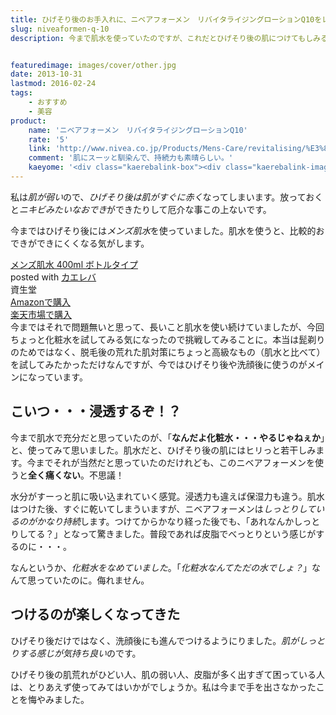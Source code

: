 ```yaml
---
title: ひげそり後のお手入れに、ニベアフォーメン　リバイタライジングローションQ10をレビュー
slug: niveaformen-q-10
description: 今まで肌水を使っていたのですが、これだとひげそり後の肌につけてもしみることもなく、保湿力もあるためか肌がしっとりします。無駄な皮脂の分泌も抑えられている気がします。ひげそり後の肌荒れに困る男子にはこれ一択です。


featuredimage: images/cover/other.jpg
date: 2013-10-31
lastmod: 2016-02-24
tags: 
    - おすすめ
    - 美容
product:
    name: 'ニベアフォーメン　リバイタライジングローションQ10'
    rate: '5'
    link: 'http://www.nivea.co.jp/Products/Mens-Care/revitalising/%E3%83%AA%E3%83%90%E3%82%A4%E3%82%BF%E3%83%A9%E3%82%A4%E3%82%B8%E3%83%B3%E3%82%B0%E3%83%AD%E3%83%BC%E3%82%B7%E3%83%A7%E3%83%B3Q10'
    comment: '肌にスーッと馴染んで、持続力も素晴らしい。'
    kaeyome: '<div class="kaerebalink-box"><div class="kaerebalink-image"><a href="http://www.amazon.co.jp/exec/obidos/ASIN/B000RZA58A/illusionspace-22/ref=nosim/" rel="nofollow" target="_blank"><img src="http://ecx.images-amazon.com/images/I/41kjUXVVEEL._SL160_.jpg" style="border: none;" /></a></div><div class="kaerebalink-info"><div class="kaerebalink-name"><a href="http://www.amazon.co.jp/exec/obidos/ASIN/B000RZA58A/illusionspace-22/ref=nosim/" rel="nofollow" target="_blank">ニベアフォーメン リバイタライジングローションQ10</a><div class="kaerebalink-powered-date">posted with <a href="http://kaereba.com" rel="nofollow" target="_blank">カエレバ</a></div></div><div class="kaerebalink-detail"> 花王     </div><div class="kaerebalink-link1"><div class="shoplinkamazon"><a href="http://www.amazon.co.jp/gp/search?keywords=%83j%83x%83A%83t%83H%81%5B%83%81%83%93%81%40Q10&__mk_ja_JP=%83J%83%5E%83J%83i&tag=illusionspace-22" rel="nofollow" target="_blank" title="アマゾン" >Amazonで購入</a></div><div class="shoplinkrakuten"><a href="http://hb.afl.rakuten.co.jp/hgc/0e95387f.f2aef20d.0e953880.25e412bd/?pc=http%3A%2F%2Fsearch.rakuten.co.jp%2Fsearch%2Fmall%2F%25E3%2583%258B%25E3%2583%2599%25E3%2582%25A2%25E3%2583%2595%25E3%2582%25A9%25E3%2583%25BC%25E3%2583%25A1%25E3%2583%25B3%25E3%2580%2580Q10%2F-%2Ff.1-p.1-s.1-sf.0-st.A-v.2%3Fx%3D0%26scid%3Daf_ich_link_urltxt%26m%3Dhttp%3A%2F%2Fm.rakuten.co.jp%2F" rel="nofollow" target="_blank" title="楽天市場" >楽天市場で購入</a></div></div></div><div class="booklink-footer" style="clear: left"></div></div>'
---
```


私は<em>肌が弱い</em>ので、<em>ひげそり後は肌がすぐに赤く</em>なってしまいます。放っておくと<em>ニキビみたいなおでき</em>ができたりして厄介な事この上ないです。

今まではひげそり後には<em>メンズ肌水</em>を使っていました。肌水を使うと、比較的おできができにくくなる気がします。

<div class="kaerebalink-box">
<div class="kaerebalink-image"><a href="http://www.amazon.co.jp/exec/obidos/ASIN/B0012UGWZE/illusionspace-22/ref=nosim/" rel="nofollow" target="_blank"><img alt=""  src="http://ecx.images-amazon.com/images/I/213k6YehGvL._SL160_.jpg" style="border: none;" /></a></div>
<div class="kaerebalink-info">
<div class="kaerebalink-name"><a href="http://www.amazon.co.jp/exec/obidos/ASIN/B0012UGWZE/illusionspace-22/ref=nosim/" rel="nofollow" target="_blank">メンズ肌水 400ml ボトルタイプ</a>

<div class="kaerebalink-powered-date">posted with <a href="http://kaereba.com" rel="nofollow" target="_blank">カエレバ</a></div>
</div>
<div class="kaerebalink-detail"> 資生堂     </div>
<div class="kaerebalink-link1">
<div class="shoplinkamazon"><a href="http://www.amazon.co.jp/gp/search?keywords=%83%81%83%93%83Y%94%A7%90%85&#038;__mk_ja_JP=%83J%83%5E%83J%83i&#038;tag=illusionspace-22" rel="nofollow" target="_blank" title="アマゾン" >Amazonで購入</a></div>
<div class="shoplinkrakuten"><a href="http://hb.afl.rakuten.co.jp/hgc/0e95387f.f2aef20d.0e953880.25e412bd/?pc=http%3A%2F%2Fsearch.rakuten.co.jp%2Fsearch%2Fmall%2F%25E3%2583%25A1%25E3%2583%25B3%25E3%2582%25BA%25E8%2582%258C%25E6%25B0%25B4%2F-%2Ff.1-p.1-s.1-sf.0-st.A-v.2%3Fx%3D0%26scid%3Daf_ich_link_urltxt%26m%3Dhttp%3A%2F%2Fm.rakuten.co.jp%2F" rel="nofollow" target="_blank" title="楽天市場" >楽天市場で購入</a></div>
</div>
</div>
<div class="booklink-footer" style="clear: left"></div>
</div>
今まではそれで問題無いと思って、長いこと肌水を使い続けていましたが、今回ちょっと化粧水を試してみる気になったので挑戦してみることに。本当は髭剃りのためではなく、脱毛後の荒れた肌対策にちょっと高級なもの（肌水と比べて）を試してみたかっただけなんですが、今ではひげそり後や洗顔後に使うのがメインになっています。


## こいつ・・・浸透するぞ！？


今まで肌水で充分だと思っていたのが、「<strong>なんだよ化粧水・・・やるじゃねぇか</strong>」と、使ってみて思いました。肌水だと、ひげそり後の肌にはヒリっと若干しみます。今までそれが当然だと思っていたのだけれども、このニベアフォーメンを使うと<strong>全く痛くない</strong>。不思議！

水分がすーっと肌に吸い込まれていく感覚。浸透力も違えば保湿力も違う。肌水はつけた後、すぐに乾いてしまういますが、ニベアフォーメンは<em>しっとりしているのがかなり持続</em>します。つけてからかなり経った後でも、「あれなんかしっとりしてる？」となって驚きました。普段であれば皮脂でべっとりという感じがするのに・・・。

なんというか、<em>化粧水をなめていました</em>。「<em>化粧水なんてただの水でしょ？</em>」なんて思っていたのに。侮れません。


## つけるのが楽しくなってきた


ひげそり後だけではなく、洗顔後にも進んでつけるようにりました。<em>肌がしっとりする感じが気持ち良い</em>のです。

ひげそり後の肌荒れがひどい人、肌の弱い人、皮脂が多く出すぎて困っている人は、とりあえず使ってみてはいかがでしょうか。私は今まで手を出さなかったことを悔やみました。


  